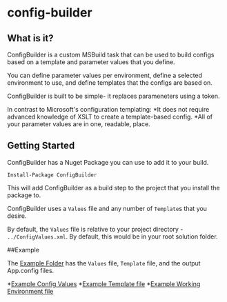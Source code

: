 config-builder
==============

## What is it?

ConfigBuilder is a custom MSBuild task that can be used to build configs based on a template and parameter values that you define.

You can define parameter values per environment, define a selected environment to use, and define templates that the configs are based on.

ConfigBuilder is built to be simple- it replaces parameneters using a token. 

In contrast to Microsoft's configuration templating: 
*It does not require advanced knowledge of XSLT to create a template-based config. 
*All of your parameter values are in one, readable, place.

## Getting Started

ConfigBuilder has a Nuget Package you can use to add it to your build.

	Install-Package ConfigBuilder

This will add ConfigBuilder as a build step to the project that you install the package to.

ConfigBuilder uses a `Values` file and any number of `Template`s that you desire.

By default, the `Values` file is relative to your project directory - `../ConfigValues.xml`. By default, this would be in your root solution folder.


##Example

The [Example Folder](/Example/) has the `Values` file, `Template` file, and the output App.config files.

*[Example Config Values](/Example/ConfigValues.xml)
*[Example Template file](/Example/Template.App.config)
*[Example Working Environment file](/Example/App.config)
